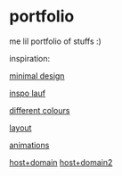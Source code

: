 # portfolio
me lil portfolio of stuffs :)


inspiration:

[minimal design](https://www.pinterest.com/pin/450852612696095000/)

[inspo lauf](https://www.laufeymusic.com/)

[different colours](https://www.pinterest.com/pin/450852612693946374/)

[layout](https://templatemo.com/tm-560-astro-motion)

[animations](https://www.joshwcomeau.com/animation/css-transitions/#animation-performance)

[host+domain](https://mochahost.com/domains?upm-dac-query=bigdreams) [host+domain2](https://www.netim.com/en/)
